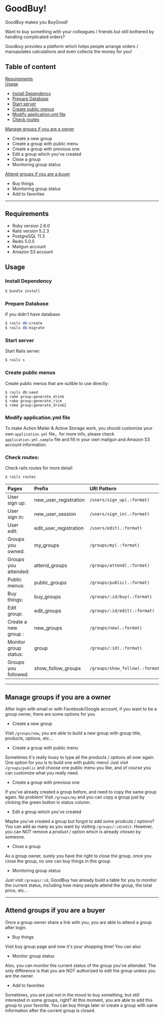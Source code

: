 # GoodBuy!

GoodBuy makes you BuyGood!

Want to buy something with your colleagues / friends but still bothered by handling complicated orders?

Goodbuy provides a platform which helps people arrange orders / manupulates calculations and even collects the money for you!

## Table of content

[Requirements](#Requirements)  
[Usage](#Usage)

- [Install Dependency](#Install-Dependency)
- [Prepare Database](#Prepare-Database)
- [Start server](#Start-server)
- [Create public menus](#Create-public-menus)
- [Modify application.yml file](#Modify-application.yml-file)
- [Check routes](#Check-routes)

[Manage groups if you are a owner](#Manage-groups-if-you-are-a-owner)

- Create a new group
- Create a group with public menu
- Create a group with previous one
- Edit a group which you've created
- Close a group
- Monitoring group status

[Attend groups if you are a buyer](#Attend-groups-if-you-are-a-buyer)

- Buy things
- Monitoring group status
- Add to favorites

---

## Requirements

- Ruby version 2.6.0
- Rails version 5.2.3
- PostgreSQL 11.3
- Redis 5.0.5
- Mailgun account
- Amazon S3 account

## Usage

### Install Dependency

```s
$ bundle install
```

### Prepare Database

If you didn't have database.

```s
$ rails db:create
$ rails db:migrate
```

### Start server

Start Rails server.

```s
$ rails s
```

### Create public menus

Create public menus that are suitble to use directly:

```
$ rails db:seed
$ rake group:generate_drink
$ rake group:generate_rice
$ rake group:generate_drink2
```

### Modify application.yml file

To make Action Mailer & Active Storage work, you should customize your own `application.yml` file，for more info, please check `application.yml.sample` file and fill in your own mailgun and Amazon S3 account information.

### Check routes:

Check rails routes for more detail:

```
$ rails routes
```

| Pages                 | Prefix                 | URI Pattern                     |
| :-------------------- | :--------------------- | :------------------------------ |
| User sign up:         | new_user_registration  | `/users/sign_up(.:format)`      |
| User sign in:         | new_user_session       | `/users/sign_in(.:format)`      |
| User edit:            | edit_user_registration | `/users/edit(.:format)`         |
| Groups you owned:     | my_groups              | `/groups/my(.:format)`          |
| Groups you attended:  | attend_groups          | `/groups/attend(.:format)`      |
| Public menus:         | public_groups          | `/groups/public(.:format)`      |
| Buy things:           | buy_groups             | `/groups/:id/buy(.:format)`     |
| Edit group:           | edit_groups            | `/groups/:id/edit(.:format)`    |
| Create a new group :  | new_groups             | `/groups/new(.:format)`         |
| Monitor group status: | group                  | `/groups/:id(.:format)`         |
| Groups you followed:  | show_follow_groups     | `/groups/show_follow(.:format)` |

---

## Manage groups if you are a owner

After login with email or with Facebook/Google account, if you want to be a group owner, there are some options for you

- Create a new group

Visit `/groups/new`, you are able to build a new group with group title, products, options, etc...

- Create a group with public menu

Sometimes it's really lousy to type all the products / options all over again. One option for you is to build one with public menu! Just visit `/groups/public` and choose one public menu you like, and of course you can customize what you really need.

- Create a group with previous one

If you've already created a group before, and need to copy the same group again. No problem! Visit `/groups/my` and you can copy a group just by clicking the green button in status column.

- Edit a group which you've created

Maybe you've created a group but forgot to add some prodcuts / options? You can add as many as you want by visiting `/groups/:id/edit`. However, you can NOT remove a product / option which is already chosen by someone.

- Close a group

As a group owner, surely you have the right to close the group, once you close the group, no one can buy things in this group.

- Monitoring group status

Just visit `/groups/:id`, GoodBuy has already build a table for you to monitor the current status, including how many people attend the group, the total price, etc...

---

## Attend groups if you are a buyer

Once a group owner share a link with you, you are able to attend a group after login.

- Buy things

Visit buy group page and now it's your shopping time! You can also

- Monitor group status

Also, you can monitor the current status of the group you've attended. The only difference is that you are NOT authorized to edit the group unless you are the owner.

- Add to favorites

Sometimes, you are just not in the mood to buy something, but still interested in some groups, right? At this moment, you are able to add this group to your favorite. You can buy things later or create a group with same information after the current group is closed.

